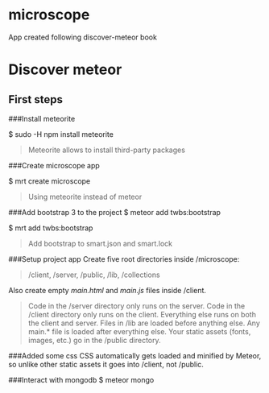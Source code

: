 # microscope
App created following discover-meteor book

# Discover meteor

## First steps
###Install meteorite

$ sudo -H npm install meteorite

>Meteorite allows to install third-party packages

###Create microscope app

$ mrt create microscope

>Using meteorite instead of meteor

###Add bootstrap 3 to the project
$ meteor add twbs:bootstrap

$ mrt add twbs:bootstrap

>Add bootstrap to smart.json and smart.lock

###Setup project app
Create five root directories inside /microscope:

>/client, /server, /public, /lib, /collections

Also create empty *main.html* and *main.js* files inside /client.

>Code in the /server directory only runs on the server. 
Code in the /client directory only runs on the client. 
Everything else runs on both the client and server. 
Files in /lib are loaded before anything else.
Any main.* file is loaded after everything else.
Your static assets (fonts, images, etc.) go in the /public directory.

###Added some css
CSS automatically gets loaded and minified by Meteor, so unlike other static assets it goes into /client, not /public.

###Interact with mongodb
$ meteor mongo

